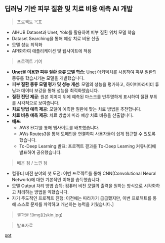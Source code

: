 ## 딥러닝 기반 피부 질환 및 치료 비용 예측 AI 개발
> 프로젝트 목표

- AIHUB Dataset과 Unet, Yolo를 활용하여 피부 질환 위치 모델 학습
- Dataset Searching을 통해 예상 치료 비용 산출
- 모델 성능 최적화
- API화하여 애플리케이션 및 웹사이트에 적용

> 프로젝트 기여
- **Unet을 이용한 피부 질환 종류 모델 학습**: Unet 아키텍처를 사용하여 피부 질환의 종류를 학습시키는 모델을 개발했습니다.
- **피부 질환 종류 모델 평가 및 성능 개선**: 모델의 성능을 평가하고, 하이퍼파라미터 튜닝과 데이터 보강을 통해 성능을 최적화했습니다.
- **질환 진단 제공**: 원본 이미지 위에 예측된 마스크를 반투명하게 표시하여 질환 부위를 시각적으로 보여줍니다.
- **치료 방법 예측 제공**: 모델이 예측한 질환에 맞는 치료 방법을 추천합니다.
- **치료 비용 예측 제공**: 치료 방법에 따라 예상 치료 비용을 산출합니다.
- **배포**:
    - AWS EC2를 통해 웹사이트를 배포했습니다.
    - AWs Routes3을 통해 도메인을 연결하여 사용자들이 쉽게 접근할 수 있도록 했습니다.
    - To-Deep Learning 발표: 프로젝트 결과를 To-Deep Leaming 커뮤니티에 발표하여 공유했습니다.
> 배운 점 / 느낀 점
- 컴퓨터 비전 분야의 첫 도전: 이번 프로젝트를 통해 CNN(Convolutional Neural Network)에 대한 기본적인 이해를 습득했습니다.
- 모델 Output 처리 방법 습득: 컴퓨터 비전 모델의 출력을 원하는 방식으로 시각화하고 처리하는 방법을 익혔습니다.
- 자기 주도적인 프로젝트 진행: 이전에는 따라가기 급급했지만, 이번 프로젝트를 통해 스스로 문제를 파악하고 개선하는 능력을 키웠습니다.]

> 결과물
![img]((skin.jpg)

> 발표자료

[ppt]()
